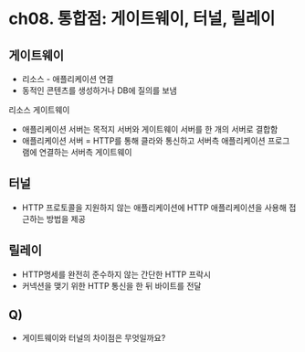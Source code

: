 # ch08. 통합점: 게이트웨이, 터널, 릴레이
## 게이트웨이
* 리소스 - 애플리케이션 연결
* 동적인 콘텐츠를 생성하거나 DB에 질의를 보냄

리소스 게이트웨이
* 애플리케이션 서버는 목적지 서버와 게이트웨이 서버를 한 개의 서버로 결합함
* 애플리케이션 서버 = HTTP를 통해 클라와 통신하고 서버측 애플리케이션 프로그램에 연결하는 서버측 게이트웨이

## 터널
* HTTP 프로토콜을 지원하지 않는 애플리케이션에 HTTP 애플리케이션을 사용해 접근하는 방법을 제공

## 릴레이
* HTTP명세를 완전히 준수하지 않는 간단한 HTTP 프락시
* 커넥션을 맺기 위한 HTTP 통신을 한 뒤 바이트를 전달

## Q)
* 게이트웨이와 터널의 차이점은 무엇일까요?


